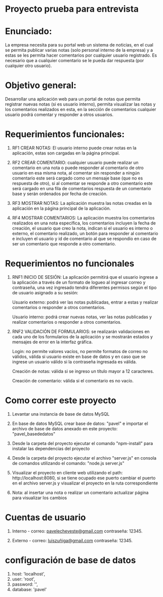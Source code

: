 # Proyecto prueba para entrevista

# Enunciado:
La empresa necesita para su portal web un sistema de noticias, en el cual se permita publicar varias notas (solo personal interno de la empresa) y a estas se les permita hacer comentarios por cualquier usuario registrado. Es necesario que a cualquier comentario se le pueda dar respuesta (por cualquier otro usuario).

# Objetivo general:
Desarrollar una aplicación web para un portal de notas que permita registrar nuevas notas (si es usuario interno), permita visualizar las notas y los comentarios realizados en esta, en la sección de comentarios cualquier usuario podrá comentar y responder a otros usuarios.
	
# Requerimientos funcionales:
1. RF1 CREAR NOTAS: El usuario interno puede crear notas en la aplicación, estas son cargadas en la página principal.

2. RF2 CREAR COMENTARIO: cualquier usuario puede realizar un comentario en una nota o puede responder al comentario de otro usuario en esa misma nota, al comentar sin responder a ningún comentario este será cargado como un mensaje base (que no es respuesta de otro), si al comentar se responde a otro comentario este será cargado en una fila de comentarios respuesta de un comentario base y serán ordenados por fecha de creación.

3. RF3 MOSTRAR NOTAS: La aplicación muestra las notas creadas en la aplicación en la página principal de la aplicación.

4. RF4 MOSTRAR COMENTARIOS: La aplicación muestra los comentarios realizados en una nota específica, los comentarios incluyen la fecha de creación, el usuario que creo la nota, indican si el usuario es interno o externo, el comentario realizado, un botón para responder al comentario e incluyen el usuario y id de comentario al que se respondio en caso de ser un comentario que responde a otro comentario.

# Requerimientos no funcionales
1. RNF1 INICIO DE SESIÓN: La aplicación permitirá que el usuario ingrese a la aplicación a través de un formato de logueo al ingresar correo y contraseña, una vez ingresado tendra diferentes permisos según el tipo de usuario asignado a su sesión:

	Usuario externo: podrá ver las notas publicadas, entrar a estas y realizar comentarios o responder a otros comentarios. 

	Usuario interno: podrá crear nuevas notas, ver las notas publicadas y realizar comentarios o responder a otros comentarios. 

2. RNF2 VALIDACIÓN DE FORMULARIOS: se realizarán validaciones en cada uno de los formularios de la aplicación y se mostrarán estados y mensajes de error en la interfaz gráfica.
    
    Login: no permite valores vacíos, no permite formatos de correo no válidos, válida si usuario existe en base de datos y en caso que se ingrese un usuario válido si la contraseña ingresada es válida.

    Creación de notas: válida si se ingreso un título mayor a 12 caracteres.

    Creación de comentario: válida si el comentario es no vacío.


# Como correr este proyecto 

1. Levantar una instancia de base de datos MySQL

2. En base de datos MySQL crear base de datos: "pavel" e importar el archivo de base de datos anexado en este proyecto: "pavel_basededatos" 

3. Desde la carpeta del proyecto ejecutar el comando "npm-install" para instalar las dependencias del proyecto

4. Desde la carpeta del proyecto ejecutar el archivo "server.js" en consola de comandos utilizando el comando: "node.js server.js"

4. Visualizar el proyecto en cliente web utilizando el path: http://localhost:8080, si se tiene ocupado ese puerto cambiar el puerto en el
    archivo server.js y visualizar el proyecto en la ruta correspondiente

5. Nota: al insertar una nota o realizar un comentario actualizar página para visualizar los cambios

# Cuentas de usuario

1. Interno - correo: pavelecheveste@gmail.com contraseña: 12345.

2. Externo - correo: luiszuñiga@gmail.com contraseña: 12345.

# configuración de base de datos
1. host: 'localhost',
2. user: 'root',
3. password: '',
4. database: 'pavel'
